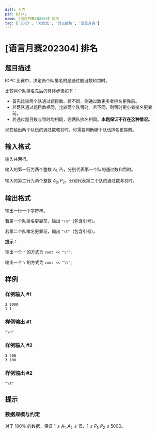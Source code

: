 ```yaml
---
diff: 入门
pid: B3741
name: [语言月赛202304] 排名
tag: ['2023', 'O2优化', '分支结构', '语言月赛']
---
```

# [语言月赛202304] 排名
## 题目描述

ICPC 比赛中，决定两个队排名的是通过题目数和罚时。

比较两个队排名先后的具体步骤如下：

- 首先比较两个队通过题目数。若不同，则通过数更多者排名更靠前。
- 若两队通过题目数相同，比较两个队罚时。若不同，则罚时更小者排名更靠前。
- 若通过题目数与罚时均相同，则两队排名相同。**本题保证不存在这种情况。**

现在给出两个队伍的通过数和罚时，你需要判断哪个队伍排名更靠前。
## 输入格式

输入共两行。

输入的第一行为两个整数 $A_1,P_1$，分别代表第一个队的通过数和罚时。

输入的第二行为两个整数 $A_2,P_2$，分别代表第二个队的通过数与罚时。
## 输出格式

输出一行一个字符串。

若第一个队排名更靠前，输出 `"\n"`（包含引号）。

若第二个队排名更靠前，输出 `"\t"`（包含引号）。

**提示：**

输出一个 `"` 的方式为 `cout << "\"";`

输出一个 `\` 的方式为 `cout << "\\";`
## 样例

### 样例输入 #1
```
2 1000
1 1
```
### 样例输出 #1
```
"\n"
```
### 样例输入 #2
```
3 200
3 100
```
### 样例输出 #2
```
"\t"
```
## 提示

### 数据规模与约定

对于 $100\%$ 的数据，保证 $1 \le A_1,A_2 \le 15$，$1 \le P_1,P_2 \le 5000$。
